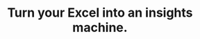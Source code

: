 ---
aliases: 
  - /solutions/compatibility-with-excel-and-powerpoint/
  - /product-tour/
  - /solutions/
  - /features/
  - /why-visyond/
  - /about/
  - /services/
metaTags: >-
  <meta property="og:title" content="Turn your Excel into an insights machine for scenario planning, what-if and risk analysis, interactive reporting, predictive dashboards.">
  <meta name="title" content="Turn your Excel into an insights machine for scenario planning, what-if and risk analysis, interactive reporting, predictive dashboards.">

  
  <meta name="description" content="Visualize your spreadsheets as predictive dashboards, automate financial statements, and collaborate on what-if and risk analyses while protecting the model, sensitive data, and controlling exactly how much each and every person can interact with it.">
  <meta property="og:description" content="Visualize your spreadsheets as predictive dashboards, automate financial statements, and collaborate on what-if and risk analyses while protecting the model, sensitive data, and controlling exactly how much each and every person can interact with it.">
  
  <meta property="og:image" content="https://visyond.com/img/thumbnails/Thumbnail - Homepage 2023.png">

  <meta property="og:url" content="https://visyond.com">
  
  <meta property="og:type" content="website">  



title: Turn your Excel into an insights machine.
topTitle: >-
  Turn your Excel into an insights machine for
  </br>
  <span id="js-dynamicTitle">scenario planning</span>
topSubTitle: >-
  Visualize your spreadsheets as predictive dashboards, automate financial statements, and collaborate on what-if and risk analyses while protecting the model, sensitive data, and controlling exactly how much each and every person can interact with it.



productTourBlocks:
  - block:
    - learnMore:
      descr: >-
        Use the familiar syntax and formulas of Excel and quickly analyze the model, its scenarios, and create interactive visualizations for your team.
      video: '/video/Create, Compare and Analyze Scenarios On-the-fly - Visyond.mp4'
      videoPoster: '/video/grid_thumbnail.jpg'
      title: 'Keep the flexibility of a spreadsheet'


    - learnMore:
      descr: >-
        Scenarios, analyses, and dashboards are connected to the central spreadsheet and stored in one place — easy to track, manage access to and share with others.
      video: /video/Track What Is Happening in Your Projects - Visyond.mp4
      videoPoster: /video/grid_thumbnail.jpg
      title: Establish a single source of truth


    - learnMore:
      descr: >-
        Track changes, improve your model’s reliability by separating logic from data and prevent people from corrupting it. When cells are edited, a new data layer is created for each editor, and old values are preserved.
      video: /video/Decide Who Sees and Interacts with Specific Worksheets and Dashboards - Visyond.mp4
      videoPoster: /video/grid_face_thumbnail.jpg
      title: Improve accountability 

    - learnMore:
      descr: >-
        Focus on what’s important, reduce information overload, and share only specific parts of the model with people. For example, predictive dashboards for decision-makers or data entry worksheets for contributors.
      video: /video/Share Insights with Spreadsheet-driven Dashboards - Visyond.mp4
      videoPoster: /video/grid_face_thumbnail.jpg
      title: Show people only what matters to them

         
    blockTitle: Be in control
    blockDesc: >-
      Boost your team’s capabilities to get insights from and contribute information to the central spreadsheet in a secure and organized way that you fully control.


  - block:
    - learnMore:
      descr: >-
        Show stakeholders only what they need to see, and create predictive dashboards for people to play with scenarios, test their own assumptions and forecasts so they will be prepared for ‘what will happen if…’ 
      video: /video/Share Insights with Spreadsheet-driven Dashboards - Visyond.mp4
      videoPoster: /video/grid_face_thumbnail.jpg
      title: Effectively communicate insights


    - learnMore:
      descr: >-
        Get collaborative analysis tools that anyone on the team can easily use. No code, no macros — just press a button and get results.
      video: /video/Visualize the Impact of Important Business Drivers - Visyond.mp4
      videoPoster: /video/grid_thumbnail.jpg
      title: Automate what-if and risk analysis

    - learnMore:
      descr: >-
        Add any cell to any scenario, and modify values or formulas while keeping the original cell contents intact. Quickly update and combine scenarios, and turn planning into a collaborative experience.
      video: '/video/Create, Compare and Analyze Scenarios On-the-fly - Visyond.mp4'
      videoPoster: /video/grid_face_thumbnail.jpg
      title: Model any scenario     

    - learnMore:
      descr: >-
        Adapt visualizations to your teammates’ needs and empower them to get insights from the central model without collaboration chaos or interfering with each other.
      video: /video/Share Insights with Spreadsheet-driven Dashboards - Visyond.mp4
      videoPoster: /video/grid_thumbnail.jpg
      title: Personalize visualizations

    blockTitle: Get answers in minutes
    blockDesc: >-
      Establish a visualization layer for your team to ask the central model ‘what-if’ questions, analyze scenarios and risks, and share interactive insights in minutes.


  - block:
    - learnMore:   
      descr: >-
        Make spreadsheets easier to understand and maintain. Identify errors, data anomalies, and logical inconsistencies. Track changes and data sources. Automatically document the model as people work on it.
      video: /video/Understand Model Structure, Detect Errors and Anomalies - Visyond.mp4
      videoPoster: /video/grid_thumbnail.jpg
      title: Audit spreadsheets

    - learnMore:    
      descr: >-
        Share with people only what they need to see, manage access permissions, and protect sensitive information or proprietary modeling logic.
      video: /video/Decide Who Sees and Interacts with Specific Worksheets and Dashboards - Visyond.mp4
      videoPoster: /video/grid_thumbnail.jpg
      title: Manage access

    - learnMore:
      descr: >-
        Visualizations are connected to the central spreadsheet's data and formulas, allowing people to query the model and stay up to date with the latest changes in the model or scenarios.
      video: /video/Share Insights with Spreadsheet-driven Dashboards - Visyond.mp4
      videoPoster: /video/grid_thumbnail.jpg
      title: Keep the ‘value-formula’ connection

    - learnMore:   
      descr: >-
        Ensure that information won't be lost or corrupted while you and your team contribute data, test scenarios, analyze decision metrics, or query the model through interactive dashboards.
      video: /video/Track What Is Happening in Your Projects - Visyond.mp4
      videoPoster: /video/grid_thumbnail.jpg
      title: Control data

    blockTitle: Fewer errors, better security
    blockDesc: >-
      Improve data accuracy, reduce the risk of errors, protect sensitive information, and make better decisions, faster.



# FeaturesHeader: 'Be prepared for any scenario and what-if question'
# infoBlockFirst:
#   - benefitsList:
#       - text: >-
#           Answer ‘what-if’ questions with Scenario Analysis.
#       - text: >-
#           Visualize the cells that change between scenarios with Scenario Waterfall Analysis.
#       - text: >-
#           Track assumptions and scenarios from your collaborators, and always know where the numbers are coming from.
#       - text: >-
#           Empower collaborators to test scenarios independently via interactive dashboards, shielding them from information overload.
#     descr: >-
#       Analyze scenarios, create forecasts, compare Budget vs Actual and turn scenario planning into a truly collaborative experience.
#     infoVideo: '/video/Create, Compare and Analyze Scenarios On-the-fly - Visyond.mp4'
#     infoVideoPoster: '/video/grid_thumbnail.jpg'
#     title: 'Scenario Planning and Forecasting'
#     demoLink: 'https://visyond.com/project/f884b9bd-2d01-4baf-b1cb-f8a037ab5c28'

#   - benefitsList:
#       - text: Visualize the impact of important cells with Tornado Analysis.
#       - text: Learn what really drives your decision metrics and see how sensitive your model is to changes with Sensitivity Analysis.   
#       - text: Analyze risks with Monte Carlo simulations.
#       - text: >-
#           Get presentation-ready analysis charts and securely share them with collaborators.
#       - text: >-
#           Extend your collaborators’ analyses without anyone losing or corrupting data.
#     descr: >-
#       Analyze important decision metrics, and empower teams to self-serve and collaborate on analyses. All this - in a single platform that connects spreadsheets, analyses and dashboards.
#     infoVideo: /video/Visualize the Impact of Important Business Drivers - Visyond.mp4
#     infoVideoPoster: /video/grid_thumbnail.jpg
#     title: What-if Analysis and Monte Carlo Simulations

#   - benefitsList:
#       - text: >-
#           Creating a dashboard is easy. Add output cells with decision metrics from your spreadsheet, select input cells, style them as sliders or dropdowns, throw in some charts, and your dashboard is ready to go!
#       - text: >-
#           Your spreadsheet is safe. Changing data on the dashboard does not change the spreadsheet.
#       - text: >-
#           Control access. Share only specific dashboards and scenarios with specific collaborators.
#     descr: >-
#       Link your spreadsheet models to interactive online dashboards, and securely share them online. Empower your team or clients to visualize forecasts and scenarios without the risk of breaking the spreadsheet.
#     infoVideo: /video/Share Insights with Spreadsheet-driven Dashboards - Visyond.mp4
#     infoVideoPoster: /video/grid_thumbnail.jpg
#     title: Predictive ‘What-if’ Dashboards     

#   - benefitsList:
#       - text: >-
#           Hide the complexity of the spreadsheet behind easy-to-use interactive dashboards, exposing only relevant inputs collaborators can ‘play’ with.
#       - text: >-
#           Simplify data gathering by sharing data-entry worksheets with collaborators without exposing the rest of the spreadsheet.
#     descr: >-
#       Make collaboration easier and safer. Protect spreadsheets and dashboards from unwanted changes and unauthorized access by assigning roles to collaborators, and sharing only specific worksheets and dashboards with them.
#     infoVideo: >-
#       /video/Decide Who Sees and Interacts with Specific Worksheets and
#       Dashboards - Visyond.mp4
#     infoVideoPoster: /video/grid_thumbnail.jpg
#     title: Protect Your Data

#   - benefitsList:
#       - text: >-
#           Find out if there’s something wrong with your model: identify the root causes of errors, and navigate the propagation chain.
#       - text: Make your models easier to understand with natural language formulas.
#       - text: Identify cell types and content at a glance (i.e., input, output, numbers, strings, boolean).
#     descr: >-
#       Make your spreadsheets error-proof. Get a bird’s-eye view of spreadsheet structure, detect root causes of errors and anomalies.   
#     infoVideo: >-
#       /video/Understand Model Structure, Detect Errors and Anomalies - Visyond.mp4
#     infoVideoPoster: /video/grid_thumbnail.jpg
#     title: Reduce the Risk of Errors

#   - benefitsList:
#       - text: >-
#           Multiple assumptions can coexist in the same cell. The last added value does not overwrite the existing ones. Nobody, including the spreadsheet owner, can change data entered by others.
#       - text: >-
#           Visyond will track who added each assumption.
#       - text: >-
#           Share only specific worksheets and dashboards with specific people for better control over information flow and data privacy.
#     descr: >-
#       Forget about version chaos. Track changes and scenarios, and collaborate on spreadsheets, analyses and dashboards in a secure environment connecting teams together.
#     infoVideo: /video/Track What Is Happening in Your Projects - Visyond.mp4
#     infoVideoPoster: /video/grid_thumbnail.jpg
#     title: Control What Is Happening in Your Projects

#   - benefitsList:
#       - text: >-
#           Automatically document the spreadsheet as you and your collaborators work on it.
#     descr: >-
#       Store your spreadsheet data — changes, scenarios, and comments— in the same environment where you create calculations, analyses and visualizations.
#     infoVideo: /video/Organize Assumptions, Documents and Conversations In Cells - Visyond.mp4
#     infoVideoPoster: /video/grid_thumbnail.jpg
#     title: Keep Important Information at Your Fingertips
#     isVisible: false

#   - benefitsList:
#       - text: >-
#           Automate Balance Sheets, Income Statements and Cash Flow statements.
#       - text: >-
#           Customize reports according to your accounting standards.
#       - text: >-
#           Visyond will automatically calculate financial and management ratios.
#       - text: >-
#           The statements will remain up-to-date when you change the numbers in the spreadsheet.
#       - text: >-
#           If the forecasts detect that additional funding is required, Visyond will show how much debt and/or equity you need to raise.       
#     descr: >-
#       Generate always up-to-date, forward-looking financial statements from your spreadsheet. Just select relevant rows and columns, and Visyond will do the rest.
#     infoVideo: /video/Auto-generate Financial Statements Driven by Your Model - Visyond.mp4
#     infoVideoPoster: >-
#       /video/Auto-generate Financial Statements Driven by Your Model -
#       Visyond.jpg
#     title: Automate Pro-Forma Financial Statements



# visForHeader: 'Visyond Is for Everyone Who Makes Decisions Based on Spreadsheets'
# functionTitle: Functions
# caseTitle: Use Cases
# industryTitle: Industries
# functionList:
#   - image: /img/home/visForColumn1/function2.png
#     text: Analysts and Modelers
#   - image: /img/home/visForColumn1/function1.png
#     text: CxOs & Decision Makers
#   - image: /img/home/visForColumn1/function3.png
#     text: Sales & Communication
#   - image: /img/home/visForColumn1/function4.png
#     text: Consultants
# caseList:
#   - image: /img/home/visForColumn2/case1.png
#     text: Risk Analysis & Simulations
#   - image: /img/home/visForColumn2/case2.png
#     text: Planning & Modelling
#   - image: /img/home/visForColumn2/case3.png
#     text: Budgeting & Forecasting
#   - image: /img/home/visForColumn2/case4.png
#     text: Financial Reporting
#   - image: /img/home/visForColumn2/case5.png
#     text: Investment Analysis
#   - image: /img/home/visForColumn2/case6.png
#     text: Scenario Analysis
# industryList:
#   - image: /img/home/visForColumn3/industry1.png
#     text: Banking
#   - image: /img/home/visForColumn3/industry5.png
#     text: Management Consulting
#   - image: /img/home/visForColumn3/industry2.png
#     text: Financial Services
#   - image: /img/home/visForColumn3/industry6.png
#     text: Telecommunication
#   - image: /img/home/visForColumn3/industry3.png
#     text: Real Estate
#   - image: /img/home/visForColumn3/industry4.png
#     text: Insurance     



# AddinCloudHeader: 'Work the Way You Like'
# summary:
#   - content: >-
#       Get the Excel add-in if you want to use macros, other add-ins and cutting-edge Excel features, or to work with very large spreadsheets.
#     title: Excel Add-in
#     image: /img/home/excelAddinIcon.png
#     buttonText: Get Add-in
#     buttonLink: https://appsource.microsoft.com/en-us/product/office/WA200002940
#   - content: >-
#       Sign up for the cloud platform if you want advanced collaboration on spreadsheets, scenarios, analyses and interactive dashboards with secure, role- and object-based access control. 
#     title: Cloud Platform
#     image: /img/home/cloudPlatformIcon.png
#     buttonText: Get Started
#     buttonLink: /accounts/signup/



# DemoStripTitle: Try it live before you sign up
# DemoStripTitleButton: See the Interactive Demo
# DemoStripTitleLink: https://visyond.com/project/125105b6-a269-4dd1-9145-5e4eea10276d
---